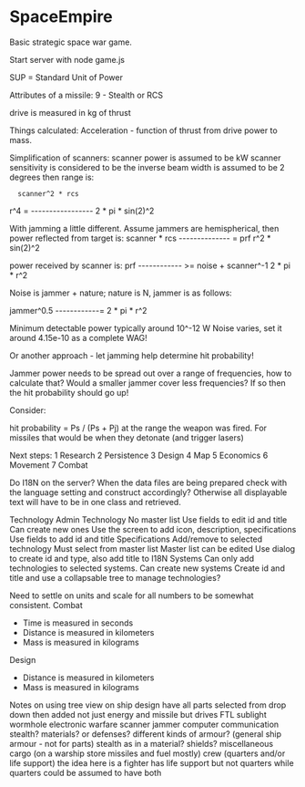 # SpaceEmpire
Basic strategic space war game.

Start server with node game.js

SUP = Standard Unit of Power

Attributes of a missile:
9 - Stealth or RCS

drive is measured in kg of thrust

Things calculated:
Acceleration - function of thrust from drive power to mass.

Simplification of scanners:
scanner power is assumed to be kW
scanner sensitivity is considered to be the inverse
beam width is assumed to be 2 degrees
then range is:

      scanner^2 * rcs
r^4 = -----------------
      2 * pi * sin(2)^2

With jamming a little different.  Assume jammers are hemispherical, then
power reflected from target is:
scanner * rcs
-------------- = prf
r^2 * sin(2)^2

power received by scanner is:
    prf
------------ >= noise + scanner^-1
2 * pi * r^2

Noise is jammer + nature; nature is N, jammer is as follows:

 jammer^0.5
------------=
2 * pi * r^2


Minimum detectable power typically around 10^-12 W
Noise varies, set it around 4.15e-10 as a complete WAG!

Or another approach - let jamming help determine hit probability!

Jammer power needs to be spread out over a range of frequencies,
      how to calculate that?
      Would a smaller jammer cover less frequencies?
            If so then the hit probability should go up!

Consider:

hit probability = Ps / (Ps + Pj) at the range the weapon was fired.
      For missiles that would be when they detonate (and trigger lasers)

Next steps:
1 Research
2 Persistence
3 Design
4 Map
5 Economics
6 Movement
7 Combat

Do I18N on the server?
      When the data files are being prepared check with the language setting and construct accordingly?
      Otherwise all displayable text will have to be in one class and retrieved.

Technology Admin
      Technology
            No master list
            Use fields to edit id and title
            Can create new ones
                  Use the screen to add icon, description, specifications
                  Use fields to add id and title
      Specifications
            Add/remove to selected technology
            Must select from master list
            Master list can be edited
                  Use dialog to create id and type, also add title to I18N
      Systems
            Can only add technologies to selected systems.
            Can create new systems
                  Create id and title and use a collapsable tree to manage technologies?

Need to settle on units and scale for all numbers to be somewhat consistent.
Combat
- Time is measured in seconds
- Distance is measured in kilometers
- Mass is measured in kilograms

Design
- Distance is measured in kilometers
- Mass is measured in kilograms

Notes on using tree view on ship design
      have all parts selected from drop down then added
      not just energy and missile but
            drives
                  FTL
                  sublight
                  wormhole
            electronic warfare
                  scanner
                  jammer
                  computer
                  communication
                  stealth?
            materials? or defenses?
                  different kinds of armour? (general ship armour - not for parts)
                  stealth as in a material?
                  shields?
            miscellaneous
                  cargo (on a warship store missiles and fuel mostly)
                  crew (quarters and/or life support)
                        the idea here is a fighter has life support but not quarters while quarters could be assumed to have both